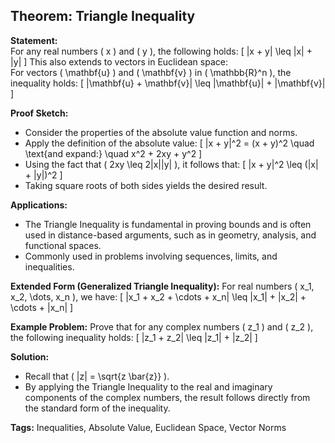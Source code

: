 ## Theorem: Triangle Inequality

**Statement:**  
For any real numbers \( x \) and \( y \), the following holds:
\[
|x + y| \leq |x| + |y|
\]
This also extends to vectors in Euclidean space:  
For vectors \( \mathbf{u} \) and \( \mathbf{v} \) in \( \mathbb{R}^n \), the inequality holds:
\[
\|\mathbf{u} + \mathbf{v}\| \leq \|\mathbf{u}\| + \|\mathbf{v}\|
\]

**Proof Sketch:**  
- Consider the properties of the absolute value function and norms.  
- Apply the definition of the absolute value:
  \[
  |x + y|^2 = (x + y)^2 \quad \text{and expand:} \quad x^2 + 2xy + y^2
  \]
- Using the fact that \( 2xy \leq 2|x||y| \), it follows that:
  \[
  |x + y|^2 \leq (|x| + |y|)^2
  \]
- Taking square roots of both sides yields the desired result.

**Applications:**
- The Triangle Inequality is fundamental in proving bounds and is often used in distance-based arguments, such as in geometry, analysis, and functional spaces.
- Commonly used in problems involving sequences, limits, and inequalities.

**Extended Form (Generalized Triangle Inequality):**
For real numbers \( x_1, x_2, \dots, x_n \), we have:
\[
|x_1 + x_2 + \cdots + x_n| \leq |x_1| + |x_2| + \cdots + |x_n|
\]

**Example Problem:**
Prove that for any complex numbers \( z_1 \) and \( z_2 \), the following inequality holds:
\[
|z_1 + z_2| \leq |z_1| + |z_2|
\]

**Solution:**
- Recall that \( |z| = \sqrt{z \bar{z}} \).
- By applying the Triangle Inequality to the real and imaginary components of the complex numbers, the result follows directly from the standard form of the inequality.

**Tags:** Inequalities, Absolute Value, Euclidean Space, Vector Norms

